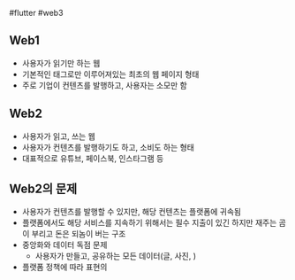 #flutter #web3


## Web1
- 사용자가 읽기만 하는 웹
- 기본적인 태그로만 이루어져있는 최초의 웹 페이지 형태
- 주로 기업이 컨텐츠를 발행하고, 사용자는 소모만 함

## Web2
- 사용자가 읽고, 쓰는 웹
- 사용자가 컨텐츠를 발행하기도 하고, 소비도 하는 형태
- 대표적으로 유튜브, 페이스북, 인스타그램 등

## Web2의 문제
- 사용자가 컨텐츠를 발행할 수 있지만, 해당 컨텐츠는 플랫폼에 귀속됨
- 플랫폼에서도 해당 서비스를 지속하기 위해서는 필수 지출이 있긴 하지만 재주는 곰이 부리고 돈은 되놈이 버는 구조
- 중앙화와 데이터 독점 문제
	- 사용자가 만들고, 공유하는 모든 데이터(글, 사진, )
- 플랫폼 정책에 따라 표현의 